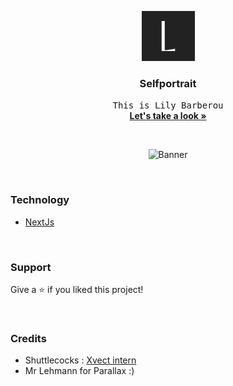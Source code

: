<p align="center">
  <img src="https://raw.githubusercontent.com/Nahay/SelfPortrait/master/public/apple-touch-icon.png" alt="Logo" width="85" height="80">

  <h3 align="center">Selfportrait</h3>

  <p align="center">
    <samp>This is Lily Barberou</samp>
    <br />
    <a href="https://lilybarberou-autoportrait.vercel.app"><strong>Let's take a look »</strong></a>
  </p>
</p>

<br/>

<p align="center">
  <img src="https://raw.githubusercontent.com/Nahay/Assets/master/Selfportrait/banner.png" alt="Banner">
</p>

<br/>

### Technology

-   [NextJs](https://nextjs.org/)

<br/>

### Support

Give a ⭐️ if you liked this project!

<br/>

### Credits

-   Shuttlecocks : [Xvect intern](https://www.freepik.com/author/xvect-intern)
-   Mr Lehmann for Parallax :)

